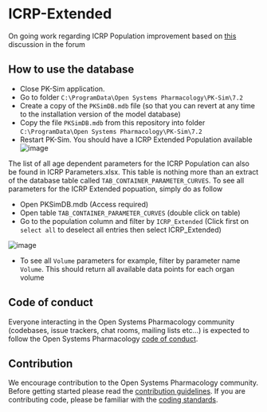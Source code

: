 # ICRP-Extended
On going work regarding ICRP Population improvement based on [this](https://github.com/Open-Systems-Pharmacology/Forum/issues/87)  discussion in the forum

## How to use the database

* Close PK-Sim application.
* Go to folder  `C:\ProgramData\Open Systems Pharmacology\PK-Sim\7.2`
* Create a copy of the `PKSimDB.mdb` file (so that you can revert at any time to the installation version of the model database)
* Copy the file `PKSimDB.mdb` from this repository into folder `C:\ProgramData\Open Systems Pharmacology\PK-Sim\7.2`
* Restart PK-Sim. You should have a ICRP Extended Population available
![image](https://user-images.githubusercontent.com/1041237/33950767-392ec1e4-dffb-11e7-96a2-68683cbad183.png)


The list of all age dependent parameters for the ICRP Population can also be found in ICRP Parameters.xlsx. This table is nothing more than an extract of the database table called `TAB_CONTAINER_PARAMETER_CURVES`. To see all parameters for the ICRP Extended popuation, simply do as follow

* Open PKSimDB.mdb (Access required)
* Open table `TAB_CONTAINER_PARAMETER_CURVES` (double click on table)
* Go to the population column and filter by `ICRP_Extended` (Click first on `select all` to deselect all entries then select ICRP_Extended)

![image](https://user-images.githubusercontent.com/1041237/33950940-a5aa7e94-dffb-11e7-9e45-c3872fbdd761.png)
* To see all `Volume` parameters for example, filter by parameter name `Volume`. This should return all available data points for each organ volume 



## Code of conduct
Everyone interacting in the Open Systems Pharmacology community (codebases, issue trackers, chat rooms, mailing lists etc...) is expected to follow the Open Systems Pharmacology [code of conduct](https://github.com/Open-Systems-Pharmacology/Suite/blob/master/CODE_OF_CONDUCT.md).

## Contribution
We encourage contribution to the Open Systems Pharmacology community. Before getting started please read the [contribution guidelines](https://github.com/Open-Systems-Pharmacology/Suite/blob/master/CONTRIBUTING.md). If you are contributing code, please be familiar with the [coding standards](https://github.com/Open-Systems-Pharmacology/Suite/blob/master/CODING_STANDARDS.md).

